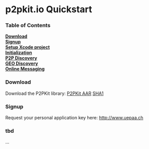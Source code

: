 # p2pkit.io Quickstart

### Table of Contents

**[Download](#download)**  
**[Signup](#signup)**  
**[Setup Xcode project](#setup-xcode-project)**  
**[Initialization](#initialization)**  
**[P2P Discovery](#p2p-discovery)**  
**[GEO Discovery](#geo-discovery)**  
**[Online Messaging](#online-messaging)**  

### Download

Download the P2PKit library: [P2PKit AAR](http://p2pkit.io/maven2/ch/uepaa/p2p/p2pkit-android/VERSION/p2pkit-android-VERSION.aar) [SHA1](http://p2pkit.io/maven2/ch/uepaa/p2p/p2pkit-android/VERSION/p2pkit-android-VERSION.aar.sha1)

### Signup

Request your personal application key here: http://www.uepaa.ch

### tbd

...
